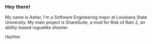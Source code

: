 ### Hey there!
My name is Asher, I'm a Software Engineering major at Louisiana State University.
My main project is ShareSuite, a mod for Risk of Rain 2, an ability-based roguelike shooter.


He/Him
